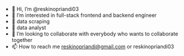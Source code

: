 - 👋 Hi, I’m @reskinopriandi03
- 👀 I’m interested in full-stack frontend and backend engineer
- 👀 data scraping
- 👀 data analyst
- 💞️ I’m looking to collaborate with everybody who wants to collaborate together
- 📫 How to reach me reskinopriandi@gmail.com or reskinopriandi03

<!---
reskinopriandi03/reskinopriandi03 is a ✨ special ✨ repository because its `README.md` (this file) appears on your GitHub profile.
You can click the Preview link to take a look at your changes.
--->
